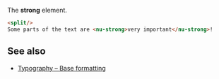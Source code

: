 The **strong** element.

```html
<split/>
Some parts of the text are <nu-strong>very important</nu-strong>!
```

## See also

* [Typography – Base formatting](../../storybook/typography/base-formatting.md)

